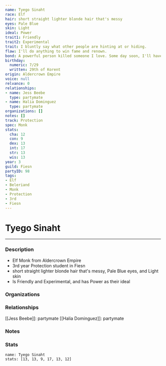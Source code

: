 ```yaml
---
name: Tyego Sinaht
race: Elf
hair: short straight lighter blonde hair that's messy
eyes: Pale Blue
skin: Light
ideal: Power
trait1: Friendly
trait2: Experimental
trait: I bluntly say what other people are hinting at or hiding.
flaw: I'll do anything to win fame and renown.
bond: A powerful person killed someone I love. Some day soon, I'll have my revenge.
birthday:
  numeric: 7/29
  written: 29th of Korent
origin: Aldercrown Empire
voice: null
relvance: 0
relationships:
- name: Jess Beebe
  type: partymate
- name: Halia Dominguez
  type: partymate
organizations: []
notes: []
track: Protection
spec: Monk
stats:
  cha: 12
  con: 9
  dex: 13
  int: 17
  str: 13
  wis: 13
year: 3
guild: Fiesn
partyID: 98
tags:
- Elf
- Beleriand
- Monk
- Protection
- 3rd
- Fiesn
---
```

# Tyego Sinaht
---
### Description
- Elf Monk from Aldercrown Empire
- 3rd year Protection student in Fiesn
- short straight lighter blonde hair that's messy, Pale Blue eyes, and Light skin
- Is Friendly and Experimental, and has Power as their ideal

### Organizations

### Relationships
[[Jess Beebe]]: partymate
[[Halia Dominguez]]: partymate

### Notes

### Stats
```statblock
name: Tyego Sinaht
stats: [13, 13, 9, 17, 13, 12]
```